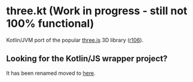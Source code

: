 # three.kt (Work in progress - still not 100% functional)

Kotlin/JVM port of the popular [three.js](http://threejs.org) 3D library ([r106](https://github.com/mrdoob/three.js/tree/r106)).

## Looking for the Kotlin/JS wrapper project?
It has been renamed moved to [here](https://github.com/markaren/three-kt-wrapper).
